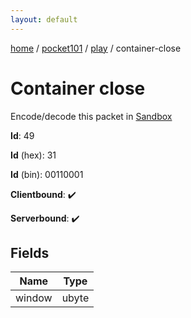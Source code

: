 ```yaml
---
layout: default
---
```


[home](/)  /  [pocket101](/protocol/pocket101)  /  [play](/protocol/pocket101/play)  /  container-close

# Container close

Encode/decode this packet in [Sandbox](../../../sandbox/pocket101#Play.ContainerClose)

**Id**: 49

**Id** (hex): 31

**Id** (bin): 00110001

**Clientbound**: ✔️

**Serverbound**: ✔️

## Fields

Name | Type
---|---
window | ubyte
